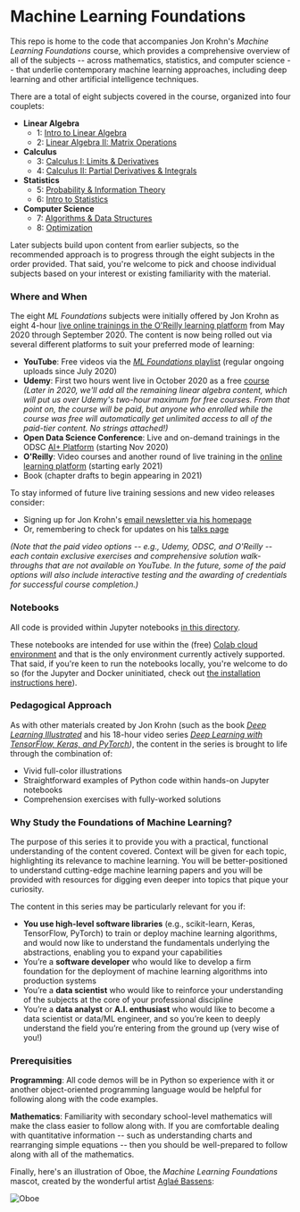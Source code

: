 # Machine Learning Foundations

This repo is home to the code that accompanies Jon Krohn's *Machine Learning Foundations* course, which provides a comprehensive overview of all of the subjects -- across mathematics, statistics, and computer science -- that underlie contemporary machine learning approaches, including deep learning and other artificial intelligence techniques. 

There are a total of eight subjects covered in the course, organized into four couplets: 

* **Linear Algebra**
   * 1: [Intro to Linear Algebra](https://github.com/jonkrohn/ML-foundations/blob/master/notebooks/1-intro-to-linear-algebra.ipynb)
   * 2: [Linear Algebra II: Matrix Operations](https://github.com/jonkrohn/ML-foundations/blob/master/notebooks/2-linear-algebra-ii.ipynb)
* **Calculus**
   * 3: [Calculus I: Limits & Derivatives](https://github.com/jonkrohn/ML-foundations/blob/master/notebooks/3-calculus-i.ipynb)
   * 4: [Calculus II: Partial Derivatives & Integrals](https://github.com/jonkrohn/ML-foundations/blob/master/notebooks/4-calculus-ii.ipynb)
* **Statistics**
   * 5: [Probability & Information Theory](https://github.com/jonkrohn/ML-foundations/blob/master/notebooks/5-probability.ipynb)
   * 6: [Intro to Statistics](https://github.com/jonkrohn/ML-foundations/blob/master/notebooks/6-statistics.ipynb)
* **Computer Science**
   * 7: [Algorithms & Data Structures](https://github.com/jonkrohn/ML-foundations/blob/master/notebooks/7-algos-and-data-structures.ipynb)
   * 8: [Optimization](https://github.com/jonkrohn/ML-foundations/blob/master/notebooks/8-optimization.ipynb)
   
Later subjects build upon content from earlier subjects, so the recommended approach is to progress through the eight subjects in the order provided. That said, you're welcome to pick and choose individual subjects based on your interest or existing familiarity with the material.

### Where and When

The eight *ML Foundations* subjects were initially offered by Jon Krohn as eight 4-hour [live online trainings in the O'Reilly learning platform](https://www.oreilly.com/search/?query=machine%20learning%20foundations&formats=live%20online%20training&sort=relevance) from May 2020 through September 2020. The content is now being rolled out via several different platforms to suit your preferred mode of learning: 

* **YouTube**: Free videos via the [*ML Foundations* playlist](https://www.youtube.com/playlist?list=PLRDl2inPrWQW1QSWhBU0ki-jq_uElkh2a) (regular ongoing uploads since July 2020)
* **Udemy**: First two hours went live in October 2020 as a free [course](https://www.udemy.com/course/machine-learning-data-science-foundations-masterclass/) *(Later in 2020, we'll add all the remaining linear algebra content, which will put us over Udemy's two-hour maximum for free courses. From that point on, the course will be paid, but anyone who enrolled while the course was free will automatically get unlimited access to all of the paid-tier content. No strings attached!)*
* **Open Data Science Conference**: Live and on-demand trainings in the ODSC [AI+ Platform](https://aiplus.odsc.com) (starting Nov 2020)
* **O'Reilly**: Video courses and another round of live training in the [online learning platform](https://learning.oreilly.com) (starting early 2021)
* Book (chapter drafts to begin appearing in 2021)

To stay informed of future live training sessions and new video releases consider: 

* Signing up for Jon Krohn's [email newsletter via his homepage](https://www.jonkrohn.com/)
* Or, remembering to check for updates on his [talks page](https://www.jonkrohn.com/talks)

*(Note that the paid video options -- e.g., Udemy, ODSC, and O'Reilly -- each contain exclusive exercises and comprehensive solution walk-throughs that are not available on YouTube. In the future, some of the paid options will also include interactive testing and the awarding of credentials for successful course completion.)*

### Notebooks

All code is provided within Jupyter notebooks [in this directory](https://github.com/jonkrohn/DLTFpT/blob/master/notebooks/). 

These notebooks are intended for use within the (free) [Colab cloud environment](https://colab.research.google.com) and that is the only environment currently actively supported. That said, if you're keen to run the notebooks locally, you're welcome to do so (for the Jupyter and Docker uninitiated, check out [the installation instructions here](https://github.com/jonkrohn/DLTFpT/tree/master/installation)). 

### Pedagogical Approach

As with other materials created by Jon Krohn (such as the book *[Deep Learning Illustrated](https://www.deeplearningillustrated.com/)* and his 18-hour video series *[Deep Learning with TensorFlow, Keras, and PyTorch](https://github.com/jonkrohn/DLTFpT/))*, the content in the series is brought to life through the combination of:

* Vivid full-color illustrations 
* Straightforward examples of Python code within hands-on Jupyter notebooks
* Comprehension exercises with fully-worked solutions

### Why Study the Foundations of Machine Learning? 

The purpose of this series it to provide you with a practical, functional understanding of the content covered. Context will be given for each topic, highlighting its relevance to machine learning. You will be better-positioned to understand cutting-edge machine learning papers and you will be provided with resources for digging even deeper into topics that pique your curiosity. 

The content in this series may be particularly relevant for you if: 

* **You use high-level software libraries** (e.g., scikit-learn, Keras, TensorFlow, PyTorch) to train or deploy machine learning algorithms, and would now like to understand the fundamentals underlying the abstractions, enabling you to expand your capabilities
* You’re a **software developer** who would like to develop a firm foundation for the deployment of machine learning algorithms into production systems
* You’re a **data scientist** who would like to reinforce your understanding of the subjects at the core of your professional discipline
* You’re a **data analyst** or **A.I. enthusiast** who would like to become a data scientist or data/ML engineer, and so you’re keen to deeply understand the field you’re entering from the ground up (very wise of you!) 

### Prerequisities

**Programming**: All code demos will be in Python so experience with it or another object-oriented programming language would be helpful for following along with the code examples.

**Mathematics**: Familiarity with secondary school-level mathematics will make the class easier to follow along with. If you are comfortable dealing with quantitative information -- such as understanding charts and rearranging simple equations -- then you should be well-prepared to follow along with all of the mathematics.



Finally, here's an illustration of Oboe, the *Machine Learning Foundations* mascot, created by the wonderful artist [Aglaé Bassens](https://www.aglaebassens.com): 

![Oboe](https://github.com/jonkrohn/ML-foundations/blob/master/img/Oboe.jpg)
